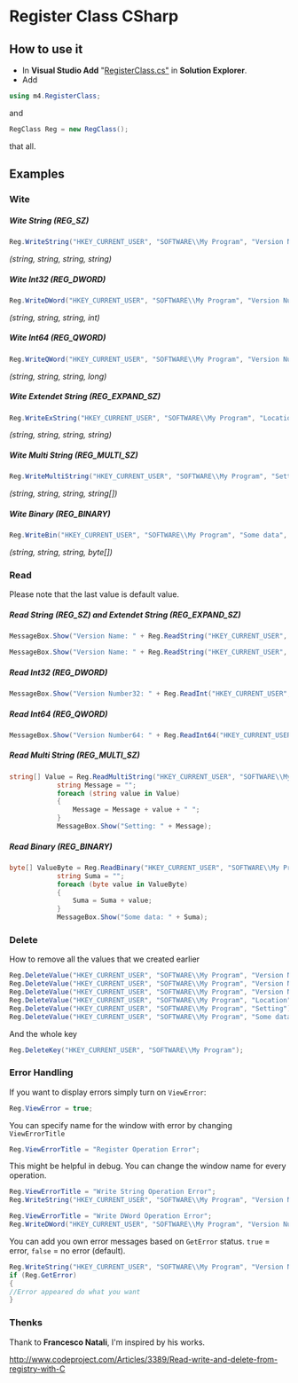 # Register Class CSharp

## How to use it
* In **Visual Studio Add** "[RegisterClass.cs"](../master/RegisterClass.cs) in **Solution Explorer**.
* Add 
```C# 
using m4.RegisterClass;
```
and
```C#
RegClass Reg = new RegClass();
```
that all.

## Examples
### Wite
##### Wite String (REG_SZ)

```C#
Reg.WriteString("HKEY_CURRENT_USER", "SOFTWARE\\My Program", "Version Name", "Odyn");
```
*(string, string, string, string)*

##### Wite Int32 (REG_DWORD)
```C#
Reg.WriteDWord("HKEY_CURRENT_USER", "SOFTWARE\\My Program", "Version Number32", 2);
```
*(string, string, string, int)*

##### Wite Int64 (REG_QWORD)
```C#
Reg.WriteQWord("HKEY_CURRENT_USER", "SOFTWARE\\My Program", "Version Number64", 2);
```
*(string, string, string, long)*

##### Wite Extendet String (REG_EXPAND_SZ)
```C#
Reg.WriteExString("HKEY_CURRENT_USER", "SOFTWARE\\My Program", "Location", "c:\\Program Files\\My program");
```
*(string, string, string, string)*

##### Wite Multi String (REG_MULTI_SZ)
```C#
Reg.WriteMultiString("HKEY_CURRENT_USER", "SOFTWARE\\My Program", "Setting",  new string[]{"bold", "52", "close"} );
```
*(string, string, string, string[])*

##### Wite Binary (REG_BINARY)
```C#
Reg.WriteBin("HKEY_CURRENT_USER", "SOFTWARE\\My Program", "Some data", new byte[] {10,10,10});
```
*(string, string, string, byte[])*

### Read
Please note that the last value is default value.

##### Read String (REG_SZ) and Extendet String (REG_EXPAND_SZ)
```c#
MessageBox.Show("Version Name: " + Reg.ReadString("HKEY_CURRENT_USER", "SOFTWARE\\My Program", "Version Name", null));
```
```c#
MessageBox.Show("Version Name: " + Reg.ReadString("HKEY_CURRENT_USER", "SOFTWARE\\My Program", "Location", null));
```

##### Read Int32 (REG_DWORD)
```c#
MessageBox.Show("Version Number32: " + Reg.ReadInt("HKEY_CURRENT_USER", "SOFTWARE\\My Program", "Version Number32", 0));
```
##### Read Int64 (REG_QWORD)
```c#
MessageBox.Show("Version Number64: " + Reg.ReadInt64("HKEY_CURRENT_USER", "SOFTWARE\\My Program", "Version Number64", 0));
```

##### Read Multi String (REG_MULTI_SZ)
```c#
string[] Value = Reg.ReadMultiString("HKEY_CURRENT_USER", "SOFTWARE\\My Program", "Setting", null);
            string Message = "";
            foreach (string value in Value)
            {
                Message = Message + value + " ";
            }
            MessageBox.Show("Setting: " + Message);
```

##### Read Binary (REG_BINARY)
```c#
byte[] ValueByte = Reg.ReadBinary("HKEY_CURRENT_USER", "SOFTWARE\\My Program", "Some data", null);
            string Suma = "";
            foreach (byte value in ValueByte)
            {
                Suma = Suma + value;
            }
            MessageBox.Show("Some data: " + Suma);
```

### Delete
How to remove all the values that we created earlier
```c#
Reg.DeleteValue("HKEY_CURRENT_USER", "SOFTWARE\\My Program", "Version Name");
Reg.DeleteValue("HKEY_CURRENT_USER", "SOFTWARE\\My Program", "Version Number32");
Reg.DeleteValue("HKEY_CURRENT_USER", "SOFTWARE\\My Program", "Version Number64");
Reg.DeleteValue("HKEY_CURRENT_USER", "SOFTWARE\\My Program", "Location");
Reg.DeleteValue("HKEY_CURRENT_USER", "SOFTWARE\\My Program", "Setting");
Reg.DeleteValue("HKEY_CURRENT_USER", "SOFTWARE\\My Program", "Some data");
```
And the whole key
```c#
Reg.DeleteKey("HKEY_CURRENT_USER", "SOFTWARE\\My Program");
```


### Error Handling
If you want to display errors simply turn on `ViewError`:
```c#
Reg.ViewError = true;
```
You can specify name for the window with error by changing `ViewErrorTitle`
```c#
Reg.ViewErrorTitle = "Register Operation Error";
```
This might be helpful in debug. You can change the window name for every operation.
```c#
Reg.ViewErrorTitle = "Write String Operation Error";
Reg.WriteString("HKEY_CURRENT_USER", "SOFTWARE\\My Program", "Version Name", "Odyn");

Reg.ViewErrorTitle = "Write DWord Operation Error";
Reg.WriteDWord("HKEY_CURRENT_USER", "SOFTWARE\\My Program", "Version Number32", 2);
```

You can add you own error messages based on `GetError` status. `true` = error, `false` = no error (default).
```c#
Reg.WriteString("HKEY_CURRENT_USER", "SOFTWARE\\My Program", "Version Name", "Odyn");
if (Reg.GetError)
{
//Error appeared do what you want
}
```

### Thenks
Thank to **Francesco Natali**, I'm inspired by his works.

http://www.codeproject.com/Articles/3389/Read-write-and-delete-from-registry-with-C

